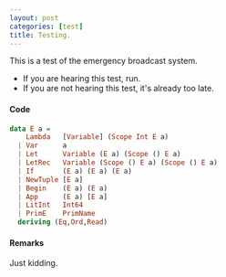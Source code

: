 ```yaml
---
layout: post
categories: [test]
title: Testing.
---
```


This is a test of the emergency broadcast system.

* If you are hearing this test, run.
* If you are not hearing this test, it's already too late.

#### Code

~~~ Haskell
data E a =
    Lambda   [Variable] (Scope Int E a)
  | Var      a
  | Let      Variable (E a) (Scope () E a)
  | LetRec   Variable (Scope () E a) (Scope () E a)
  | If       (E a) (E a) (E a)
  | NewTuple [E a]
  | Begin    (E a) (E a)
  | App      (E a) [E a]
  | LitInt   Int64
  | PrimE    PrimName
  deriving (Eq,Ord,Read)
~~~

#### Remarks

Just kidding.
